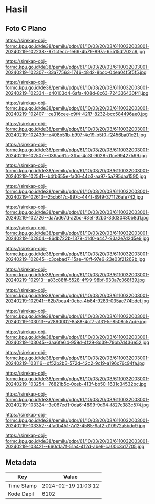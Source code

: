 # Hasil

## Foto C Plano

https://sirekap-obj-formc.kpu.go.id/de38/pemilu/pdpr/61/10/03/20/03/6110032003001-20240219-102238--971cfecb-1e69-4b79-897a-65515df702c9.jpg

https://sirekap-obj-formc.kpu.go.id/de38/pemilu/pdpr/61/10/03/20/03/6110032003001-20240219-102307--33a77563-1746-48d2-8bcc-04ea04f5f5f5.jpg

https://sirekap-obj-formc.kpu.go.id/de38/pemilu/pdpr/61/10/03/20/03/6110032003001-20240219-102334--d40103d4-6afa-408d-8c63-724336430f41.jpg

https://sirekap-obj-formc.kpu.go.id/de38/pemilu/pdpr/61/10/03/20/03/6110032003001-20240219-102407--ce316cee-c9f4-4217-8232-bcc584496ae0.jpg

https://sirekap-obj-formc.kpu.go.id/de38/pemilu/pdpr/61/10/03/20/03/6110032003001-20240219-102439--e408b51b-b997-4e19-b5f0-f2456ba01c21.jpg

https://sirekap-obj-formc.kpu.go.id/de38/pemilu/pdpr/61/10/03/20/03/6110032003001-20240219-102507--039ac61c-3fbc-4c3f-9028-d1ce99427599.jpg

https://sirekap-obj-formc.kpu.go.id/de38/pemilu/pdpr/61/10/03/20/03/6110032003001-20240219-102541--b4fb655e-fa06-44b3-aa97-5a795daa1590.jpg

https://sirekap-obj-formc.kpu.go.id/de38/pemilu/pdpr/61/10/03/20/03/6110032003001-20240219-102613--25cb617c-997c-444f-89f9-371126afe742.jpg

https://sirekap-obj-formc.kpu.go.id/de38/pemilu/pdpr/61/10/03/20/03/6110032003001-20240219-102726--da7ad67d-a2bc-43ef-92b0-33d30430b8d1.jpg

https://sirekap-obj-formc.kpu.go.id/de38/pemilu/pdpr/61/10/03/20/03/6110032003001-20240219-102804--86db722b-1379-41d0-a447-93a2e7d2d5e9.jpg

https://sirekap-obj-formc.kpu.go.id/de38/pemilu/pdpr/61/10/03/20/03/6110032003001-20240219-102845--c3cebad7-15ae-48ff-97e6-23e03f21262b.jpg

https://sirekap-obj-formc.kpu.go.id/de38/pemilu/pdpr/61/10/03/20/03/6110032003001-20240219-102913--a83c88ff-5528-4f99-98bf-630a7c068f39.jpg

https://sirekap-obj-formc.kpu.go.id/de38/pemilu/pdpr/61/10/03/20/03/6110032003001-20240219-102941--62b7bea4-0ebc-4b84-9283-035ae774bdef.jpg

https://sirekap-obj-formc.kpu.go.id/de38/pemilu/pdpr/61/10/03/20/03/6110032003001-20240219-103013--a2890002-8a88-4cf7-a131-5e8508c57ade.jpg

https://sirekap-obj-formc.kpu.go.id/de38/pemilu/pdpr/61/10/03/20/03/6110032003001-20240219-103045--3aa6fe64-959d-4f29-8d39-79bb7d436e52.jpg

https://sirekap-obj-formc.kpu.go.id/de38/pemilu/pdpr/61/10/03/20/03/6110032003001-20240219-103116--df52b2b3-572d-42c2-9c19-a196c76c94fa.jpg

https://sirekap-obj-formc.kpu.go.id/de38/pemilu/pdpr/61/10/03/20/03/6110032003001-20240219-103254--76821b5c-0ceb-413f-bb50-1631c34532bc.jpg

https://sirekap-obj-formc.kpu.go.id/de38/pemilu/pdpr/61/10/03/20/03/6110032003001-20240219-103324--3e067ed1-0da6-4899-9d94-f827c383c574.jpg

https://sirekap-obj-formc.kpu.go.id/de38/pemilu/pdpr/61/10/03/20/03/6110032003001-20240219-103352--4fa0b451-7a12-4585-9af2-d10972a5bdc9.jpg

https://sirekap-obj-formc.kpu.go.id/de38/pemilu/pdpr/61/10/03/20/03/6110032003001-20240219-103421--660c1a7f-51a4-412d-abe9-ca00c3a17705.jpg


## Metadata

| Key        | Value               |
| ---------- | ------------------- |
| Time Stamp | 2024-02-19 11:03:12 |
| Kode Dapil | 6102                |



